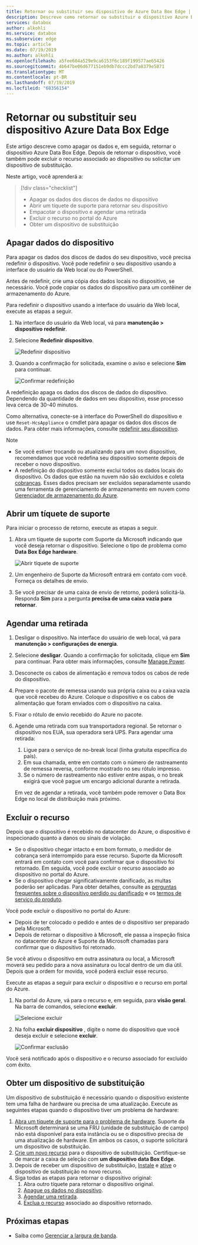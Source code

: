```yaml
---
title: Retornar ou substituir seu dispositivo de Azure Data Box Edge | Microsoft Docs
description: Descreve como retornar ou substituir o dispositivo Azure Data Box Edge.
services: databox
author: alkohli
ms.service: databox
ms.subservice: edge
ms.topic: article
ms.date: 07/19/2019
ms.author: alkohli
ms.openlocfilehash: a5fee604a529e9ca6153f6c189f199577ae65426
ms.sourcegitcommit: 4b647be06d677151eb9db7dccc2bd7a8379e5871
ms.translationtype: MT
ms.contentlocale: pt-BR
ms.lasthandoff: 07/19/2019
ms.locfileid: "68356154"
---
```

# <a name="return-or-replace-your-azure-data-box-edge-device"></a>Retornar ou substituir seu dispositivo Azure Data Box Edge

Este artigo descreve como apagar os dados e, em seguida, retornar o dispositivo Azure Data Box Edge. Depois de retornar o dispositivo, você também pode excluir o recurso associado ao dispositivo ou solicitar um dispositivo de substituição.

Neste artigo, você aprenderá a:

> [!div class="checklist"]
> * Apagar os dados dos discos de dados no dispositivo
> * Abrir um tíquete de suporte para retornar seu dispositivo
> * Empacotar o dispositivo e agendar uma retirada
> * Excluir o recurso no portal do Azure
> * Obter um dispositivo de substituição

## <a name="erase-data-from-the-device"></a>Apagar dados do dispositivo

Para apagar os dados dos discos de dados do seu dispositivo, você precisa redefinir o dispositivo. Você pode redefinir o seu dispositivo usando a interface do usuário da Web local ou do PowerShell.

Antes de redefinir, crie uma cópia dos dados locais no dispositivo, se necessário. Você pode copiar os dados do dispositivo para um contêiner de armazenamento do Azure.

Para redefinir o dispositivo usando a interface do usuário da Web local, execute as etapas a seguir.

1. Na interface do usuário da Web local, vá para **manutenção > dispositivo redefinir**.
2. Selecione **Redefinir dispositivo**.

    ![Redefinir dispositivo](media/data-box-edge-return-device/device-reset-1.png)

3. Quando a confirmação for solicitada, examine o aviso e selecione **Sim** para continuar.

    ![Confirmar redefinição](media/data-box-edge-return-device/device-reset-2.png)  

A redefinição apaga os dados dos discos de dados do dispositivo. Dependendo da quantidade de dados em seu dispositivo, esse processo leva cerca de 30-40 minutos.

Como alternativa, conecte-se à interface do PowerShell do dispositivo e use `Reset-HcsAppliance` o cmdlet para apagar os dados dos discos de dados. Para obter mais informações, consulte [redefinir seu dispositivo](data-box-edge-connect-powershell-interface.md#reset-your-device).

> [!NOTE]
> - Se você estiver trocando ou atualizando para um novo dispositivo, recomendamos que você redefina seu dispositivo somente depois de receber o novo dispositivo.
> - A redefinição do dispositivo somente exclui todos os dados locais do dispositivo. Os dados que estão na nuvem não são excluídos e coleta [cobranças](https://azure.microsoft.com/pricing/details/storage/). Esses dados precisam ser excluídos separadamente usando uma ferramenta de gerenciamento de armazenamento em nuvem como [Gerenciador de armazenamento do Azure](https://azure.microsoft.com/features/storage-explorer/).

## <a name="open-a-support-ticket"></a>Abrir um tíquete de suporte

Para iniciar o processo de retorno, execute as etapas a seguir.

1. Abra um tíquete de suporte com Suporte da Microsoft indicando que você deseja retornar o dispositivo. Selecione o tipo de problema como **Data Box Edge hardware**.

    ![Abrir tíquete de suporte](media/data-box-edge-return-device/open-support-ticket-1.png)  

2. Um engenheiro de Suporte da Microsoft entrará em contato com você. Forneça os detalhes de envio.
3. Se você precisar de uma caixa de envio de retorno, poderá solicitá-la. Responda **Sim** para a pergunta **precisa de uma caixa vazia para retornar**.


## <a name="schedule-a-pickup"></a>Agendar uma retirada

1. Desligar o dispositivo. Na interface do usuário de web local, vá para **manutenção > configurações de energia**.
2. Selecione **desligar**. Quando a confirmação for solicitada, clique em **Sim** para continuar. Para obter mais informações, consulte [Manage Power](data-box-gateway-manage-access-power-connectivity-mode.md#manage-power).
3. Desconecte os cabos de alimentação e remova todos os cabos de rede do dispositivo.
4. Prepare o pacote de remessa usando sua própria caixa ou a caixa vazia que você recebeu do Azure. Coloque o dispositivo e os cabos de alimentação que foram enviados com o dispositivo na caixa.
5. Fixar o rótulo de envio recebido do Azure no pacote.
6. Agende uma retirada com sua transportadora regional. Se retornar o dispositivo nos EUA, sua operadora será UPS. Para agendar uma retirada:

    1. Ligue para o serviço de no-break local (linha gratuita específica do país).
    2. Em sua chamada, entre em contato com o número de rastreamento de remessa reversa, conforme mostrado no seu rótulo impresso.
    3. Se o número de rastreamento não estiver entre aspas, o no break exigirá que você pague um encargo adicional durante a retirada.

    Em vez de agendar a retirada, você também pode remover o Data Box Edge no local de distribuição mais próximo.

## <a name="delete-the-resource"></a>Excluir o recurso

Depois que o dispositivo é recebido no datacenter do Azure, o dispositivo é inspecionado quanto a danos ou sinais de violação.

- Se o dispositivo chegar intacto e em bom formato, o medidor de cobrança será interrompido para esse recurso. Suporte da Microsoft entrará em contato com você para confirmar que o dispositivo foi retornado. Em seguida, você pode excluir o recurso associado ao dispositivo no portal do Azure.
- Se o dispositivo chegar significativamente danificado, as multas poderão ser aplicadas. Para obter detalhes, consulte as [perguntas frequentes sobre o dispositivo perdido ou danificado](https://azure.microsoft.com/pricing/details/databox/edge/) e os [termos de serviço do produto](https://www.microsoft.com/licensing/product-licensing/products).  


Você pode excluir o dispositivo no portal do Azure:
-   Depois de ter colocado o pedido e antes de o dispositivo ser preparado pela Microsoft.
-   Depois de retornar o dispositivo à Microsoft, ele passa a inspeção física no datacenter do Azure e Suporte da Microsoft chamadas para confirmar que o dispositivo foi retornado.

Se você ativou o dispositivo em outra assinatura ou local, a Microsoft moverá seu pedido para a nova assinatura ou local dentro de um dia útil. Depois que a ordem for movida, você poderá excluir esse recurso.


Execute as etapas a seguir para excluir o dispositivo e o recurso em portal do Azure.

1. Na portal do Azure, vá para o recurso e, em seguida, para **visão geral**. Na barra de comandos, selecione **excluir**.

    ![Selecione excluir](media/data-box-edge-return-device/delete-resource-1.png)

2. Na folha **excluir dispositivo** , digite o nome do dispositivo que você deseja excluir e selecione **excluir**.

    ![Confirmar exclusão](media/data-box-edge-return-device/delete-resource-2.png)

Você será notificado após o dispositivo e o recurso associado for excluído com êxito.

## <a name="get-a-replacement-device"></a>Obter um dispositivo de substituição

Um dispositivo de substituição é necessário quando o dispositivo existente tem uma falha de hardware ou precisa de uma atualização. Execute as seguintes etapas quando o dispositivo tiver um problema de hardware:

1. [Abra um tíquete de suporte para o problema de hardware](#open-a-support-ticket). Suporte da Microsoft determinará se uma FRU (unidade de substituição de campo) não está disponível para esta instância ou se o dispositivo precisa de uma atualização de hardware. Em ambos os casos, o suporte solicitará um dispositivo de substituição.
2. [Crie um novo recurso](data-box-edge-deploy-prep.md#create-a-new-resource) para o dispositivo de substituição. Certifique-se de marcar a caixa de seleção com **um dispositivo data Box Edge**. 
3. Depois de receber um dispositivo de substituição, [Instale](data-box-edge-deploy-install.md) e [ative](data-box-edge-deploy-connect-setup-activate.md) o dispositivo de substituição no novo recurso.
4. Siga todas as etapas para retornar o dispositivo original:
    1. Abra outro tíquete para retornar o dispositivo original.
    2. [Apague os dados no dispositivo](#erase-data-from-the-device).
    3. [Agendar uma retirada](#schedule-a-pickup).
    5. [Exclua o recurso](#delete-the-resource) associado ao dispositivo retornado.



## <a name="next-steps"></a>Próximas etapas

- Saiba como [Gerenciar a largura de banda](data-box-edge-manage-bandwidth-schedules.md).
